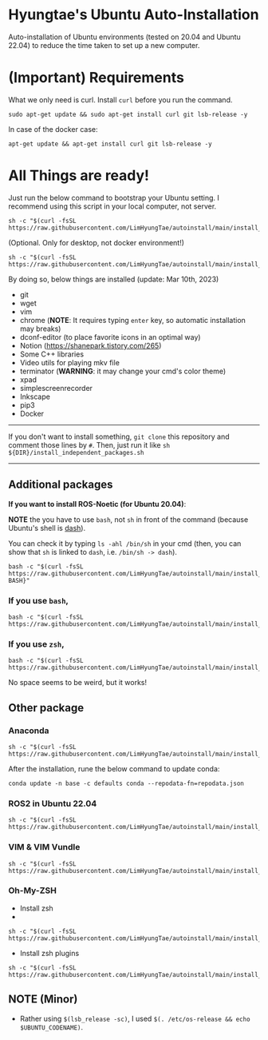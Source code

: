 # Hyungtae's Ubuntu Auto-Installation

Auto-installation of Ubuntu environments (tested on 20.04 and Ubuntu 22.04) to reduce the time taken to set up a new computer.

# (Important) Requirements

What we only need is curl. Install `curl` before you run the command.

```
sudo apt-get update && sudo apt-get install curl git lsb-release -y
```

In case of the docker case:

```
apt-get update && apt-get install curl git lsb-release -y
```

# All Things are ready!

Just run the below command to bootstrap your Ubuntu setting. I recommend using this script in your local computer, not server.

```
sh -c "$(curl -fsSL https://raw.githubusercontent.com/LimHyungTae/autoinstall/main/install_dev_packages.sh)"
```

(Optional. Only for desktop, not docker environment!)

```
sh -c "$(curl -fsSL https://raw.githubusercontent.com/LimHyungTae/autoinstall/main/install_util_packages.sh)"
```

By doing so, below things are installed (update: Mar 10th, 2023)
* git
* wget
* vim
* chrome (**NOTE**: It requires typing `enter` key, so automatic installation may breaks)
* dconf-editor (to place favorite icons in an optimal way)
* Notion (https://shanepark.tistory.com/265)
* Some C++ libraries
* Video utils for playing mkv file
* terminator (**WARNING**: it may change your cmd's color theme)
* xpad
* simplescreenrecorder
* Inkscape
* pip3
* Docker
---

If you don't want to install something, `git clone` this repository and comment those lines by `#`. Then, just run it like `sh ${DIR}/install_independent_packages.sh`

---

## Additional packages

**If you want to install ROS-Noetic (for Ubuntu 20.04)**:

**NOTE** the you have to use `bash`, not `sh` in front of the command (because Ubuntu's shell is [dash](https://velog.io/@jiyeong3141592/binsh-%EC%9D%98%EB%AF%B8)). 

You can check it by typing `ls -ahl /bin/sh` in your cmd (then, you can show that `sh` is linked to `dash`, i.e. `/bin/sh -> dash`).

```
bash -c "$(curl -fsSL https://raw.githubusercontent.com/LimHyungTae/autoinstall/main/install_ros_noetic.sh)${YOUR BASH}" 
```

### If you use `bash`, 

```
bash -c "$(curl -fsSL https://raw.githubusercontent.com/LimHyungTae/autoinstall/main/install_ros_noetic.sh)bash" 
```

### If you use `zsh`, 

```
bash -c "$(curl -fsSL https://raw.githubusercontent.com/LimHyungTae/autoinstall/main/install_ros_noetic.sh)zsh" 
```

No space seems to be weird, but it works!

## Other package

### Anaconda

```
sh -c "$(curl -fsSL https://raw.githubusercontent.com/LimHyungTae/autoinstall/main/install_anaconda3.sh)"
```

After the installation, rune the below command to update conda:

```
conda update -n base -c defaults conda --repodata-fn=repodata.json
```

### ROS2 in Ubuntu 22.04

```
sh -c "$(curl -fsSL https://raw.githubusercontent.com/LimHyungTae/autoinstall/main/install_ros2_humble.sh)"
```

### VIM & VIM Vundle

```
sh -c "$(curl -fsSL https://raw.githubusercontent.com/LimHyungTae/autoinstall/main/install_vim_and_vundle.sh)"
```

### Oh-My-ZSH

* Install zsh
* 
```
sh -c "$(curl -fsSL https://raw.githubusercontent.com/LimHyungTae/autoinstall/main/install_zsh.sh)"
```

* Install zsh plugins

```
sh -c "$(curl -fsSL https://raw.githubusercontent.com/LimHyungTae/autoinstall/main/install_zsh_plugins.sh)"
```






## NOTE (Minor)

* Rather using `$(lsb_release -sc)`, I used `$(. /etc/os-release && echo $UBUNTU_CODENAME)`.



